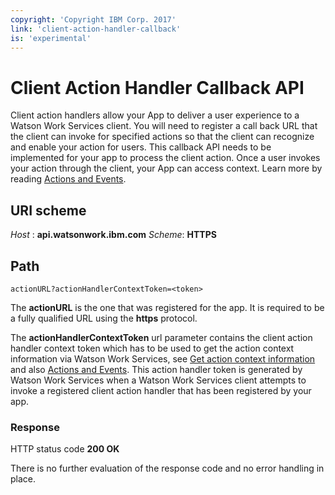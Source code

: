 ```yaml
---
copyright: 'Copyright IBM Corp. 2017'
link: 'client-action-handler-callback'
is: 'experimental'
---
```


# Client Action Handler Callback API
Client action handlers allow your App to deliver a user experience to a Watson Work Services client. You will need to 
register a call back URL that the client can invoke for specified actions so that the client can recognize and enable 
your action for users. This callback API needs to be implemented for your app to process the client action. Once a user 
invokes your action through the client, your App can access context. Learn more by reading 
[Actions and Events](../guides/V1_ActionsEvents.md).

## URI scheme
_Host_ : **api.watsonwork.ibm.com**
_Scheme_: **HTTPS**

## Path
```
actionURL?actionHandlerContextToken=<token>
```

The **actionURL** is the one that was registered for the app. It is required to be a fully qualified URL using the 
**https** protocol.

The **actionHandlerContextToken** url parameter contains the client action handler context token which has to be used 
to get the action context information via Watson Work Services, see 
[Get action context information](./V1_GetActionContext.md) and also 
[Actions and Events](../guides/V1_ActionsEvents.md). This action handler token is generated by Watson Work 
Services when a Watson Work Services client attempts to invoke a registered client action handler that has been 
registered by your app.



### Response

HTTP status code **200 OK**

There is no further evaluation of the response code and no error handling in place.
